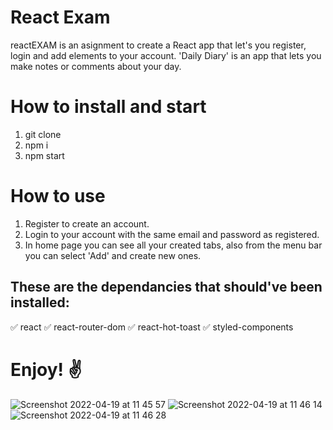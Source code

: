 # React Exam 
 reactEXAM is an asignment to create a React app that let's you register, login and add elements to your account. 
 'Daily Diary' is an app that lets you make notes or comments about your day.
# How to install and start
1. git clone <this repository>
2. npm i
3. npm start

# How to use
1. Register to create an account.
2. Login to your account with the same email and password as registered.
3. In home page you can see all your created tabs, also from the menu bar you can select 'Add' and create new ones.

## These are the dependancies that should've been installed:
✅ react 
✅ react-router-dom 
✅ react-hot-toast 
✅ styled-components 

# Enjoy! ✌️

![Screenshot 2022-04-19 at 11 45 57](https://user-images.githubusercontent.com/95608460/163963163-8c41e3c7-e6f3-4058-8f07-ae91abd0a838.png)
![Screenshot 2022-04-19 at 11 46 14](https://user-images.githubusercontent.com/95608460/163963157-54c8994e-5948-4759-ab0f-d75d3c42f730.png)
![Screenshot 2022-04-19 at 11 46 28](https://user-images.githubusercontent.com/95608460/163963152-9b57a99c-3ad7-4d73-a3aa-e41bb7d59dab.png)
